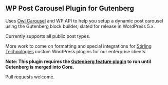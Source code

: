 ## WP Post Carousel Plugin for Gutenberg

Uses [Owl Carousel](https://owlcarousel2.github.io/OwlCarousel2/) and WP API to help you setup a dynamic post carousel using the Gutenberg block builder, slated for release in WordPress 5.x.

Currently supports all public post types. 

More work to come on formatting and special integrations for [Stirling Technologies](https://stboston.com/) custom WordPress plugins for our enterprise clients.

**Note: This plugin requires the [Gutenberg feature plugin](https://wordpress.org/plugins/gutenberg/) to run until Gutenberg is merged into Core.**

Pull requests welcome.
